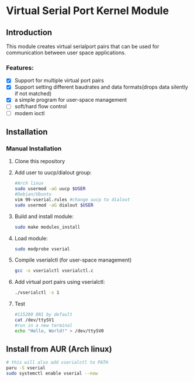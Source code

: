 # Virtual Serial Port Kernel Module

## Introduction

This module creates virtual serialport pairs that can be used for communication between user space applications.

### Features:

- [x] Support for multiple virtual port pairs
- [x] Support setting different baudrates and data formats(drops data silently if not matched)
- [x] a simple program for user-space management
- [ ] soft/hard flow control
- [ ] modem ioctl

## Installation

### Manual Installation

1. Clone this repository

2. Add user to uucp/dialout group:

   ```bash
   #Arch linux
   sudo usermod -aG uucp $USER
   #Debian/Ubuntu
   vim 99-vserial.rules #change uucp to dialout
   sudo usermod -aG dialout $USER
   ```

3. Build and install module:

   ```bash
   sudo make modules_install
   ```

4. Load module:

   ```bash
   sudo modprobe vserial
   ```

5. Compile vserialctl (for user-space management)

   ```bash
   gcc -o vserialctl vserialctl.c
   ```

6. Add virtual port pairs using vserialctl:

   ```bash
   ./vserialctl -s 1
   ```

7. Test

   ```bash
   #115200 8N1 by default
   cat /dev/ttySV1
   #run in a new terminal
   echo "Hello, World!" > /dev/ttySV0
   ```

## Install from AUR (Arch linux)

   ```bash
   # this will also add vserialctl to PATH
   paru -S vserial
   sudo systemctl enable vserial --now
   ```

